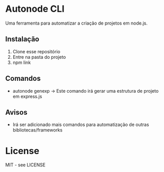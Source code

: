 # Autonode CLI

Uma ferramenta para automatizar a criação de projetos em node.js.


## Instalação
1) Clone esse repositório 
2) Entre na pasta do projeto
3) npm link

## Comandos
* autonode genexp -> Este comando irá gerar uma estrutura de projeto em express.js

## Avisos
* Irá ser adicionado mais comandos para automatização de outras bibliotecas/frameworks


# License
MIT - see LICENSE

